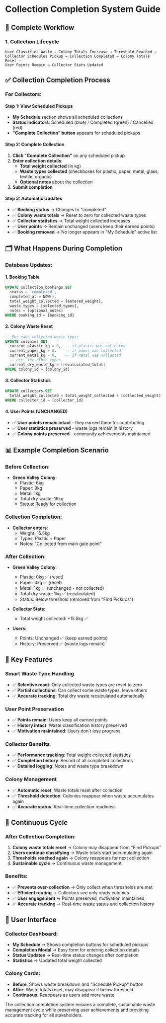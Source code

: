 # Collection Completion System Guide

## 🔄 Complete Workflow

### **1. Collection Lifecycle**
```
User Classifies Waste → Colony Totals Increase → Threshold Reached → 
Collector Schedules Pickup → Collection Completed → Colony Totals Reset → 
User Points Remain → Collector Stats Updated
```

## ✅ Collection Completion Process

### **For Collectors:**

#### **Step 1: View Scheduled Pickups**
- **My Schedule** section shows all scheduled collections
- **Status indicators**: Scheduled (blue) / Completed (green) / Cancelled (red)
- **"Complete Collection" button** appears for scheduled pickups

#### **Step 2: Complete Collection**
1. **Click "Complete Collection"** on any scheduled pickup
2. **Enter collection details**:
   - **Total weight collected** (in kg)
   - **Waste types collected** (checkboxes for plastic, paper, metal, glass, textile, organic)
   - **Optional notes** about the collection
3. **Submit completion**

#### **Step 3: Automatic Updates**
- ✅ **Booking status** → Changes to "completed"
- ✅ **Colony waste totals** → Reset to zero for collected waste types
- ✅ **Collector statistics** → Total weight collected increases
- ✅ **User points** → Remain unchanged (users keep their earned points)
- ✅ **Booking removed** → No longer appears in "My Schedule" active list

## 🗂️ What Happens During Completion

### **Database Updates:**

#### **1. Booking Table**
```sql
UPDATE collection_bookings SET
  status = 'completed',
  completed_at = NOW(),
  total_weight_collected = [entered_weight],
  waste_types = [selected_types],
  notes = [optional_notes]
WHERE booking_id = [booking_id]
```

#### **2. Colony Waste Reset**
```sql
-- For each collected waste type:
UPDATE colonies SET
  current_plastic_kg = 0,  -- if plastic was collected
  current_paper_kg = 0,    -- if paper was collected
  current_metal_kg = 0,    -- if metal was collected
  -- etc. for other types
  current_dry_waste_kg = [recalculated_total]
WHERE colony_id = [colony_id]
```

#### **3. Collector Statistics**
```sql
UPDATE collectors SET
  total_weight_collected = total_weight_collected + [collected_weight]
WHERE collector_id = [collector_id]
```

#### **4. User Points (UNCHANGED)**
- ✅ **User points remain intact** - they earned them for contributing
- ✅ **User statistics preserved** - waste logs remain in history
- ✅ **Colony points preserved** - community achievements maintained

## 📊 Example Completion Scenario

### **Before Collection:**
- **Green Valley Colony**:
  - Plastic: 6kg
  - Paper: 9kg  
  - Metal: 1kg
  - Total dry waste: 16kg
  - Status: Ready for collection

### **Collection Completion:**
- **Collector enters**:
  - Weight: 15.5kg
  - Types: Plastic + Paper
  - Notes: "Collected from main gate point"

### **After Collection:**
- **Green Valley Colony**:
  - Plastic: 0kg ✅ (reset)
  - Paper: 0kg ✅ (reset)
  - Metal: 1kg ✅ (unchanged - not collected)
  - Total dry waste: 1kg ✅ (recalculated)
  - Status: Below threshold (removed from "Find Pickups")

- **Collector Stats**:
  - Total weight collected: +15.5kg ✅

- **Users**:
  - Points: Unchanged ✅ (keep earned points)
  - History: Preserved ✅ (waste logs remain)

## 🎯 Key Features

### **Smart Waste Type Handling**
- ✅ **Selective reset**: Only collected waste types are reset to zero
- ✅ **Partial collections**: Can collect some waste types, leave others
- ✅ **Accurate tracking**: Total dry waste recalculated automatically

### **User Point Preservation**
- ✅ **Points remain**: Users keep all earned points
- ✅ **History intact**: Waste classification history preserved
- ✅ **Motivation maintained**: Users don't lose progress

### **Collector Benefits**
- ✅ **Performance tracking**: Total weight collected statistics
- ✅ **Completion history**: Record of all completed collections
- ✅ **Detailed logging**: Notes and waste type breakdown

### **Colony Management**
- ✅ **Automatic reset**: Waste totals reset after collection
- ✅ **Threshold detection**: Colonies reappear when waste accumulates again
- ✅ **Accurate status**: Real-time collection readiness

## 🔄 Continuous Cycle

### **After Collection Completion:**
1. **Colony waste totals reset** → Colony may disappear from "Find Pickups"
2. **Users continue classifying** → Waste totals start accumulating again
3. **Thresholds reached again** → Colony reappears for next collection
4. **Sustainable cycle** → Continuous waste management

### **Benefits:**
- ✅ **Prevents over-collection** → Only collect when thresholds are met
- ✅ **Efficient routing** → Collectors see only ready colonies
- ✅ **User engagement** → Points preserved, motivation maintained
- ✅ **Accurate tracking** → Real-time waste status and collection history

## 📱 User Interface

### **Collector Dashboard:**
- **My Schedule** → Shows completion buttons for scheduled pickups
- **Completion Modal** → Easy form for entering collection details
- **Status Updates** → Real-time status changes after completion
- **Statistics** → Updated total weight collected

### **Colony Cards:**
- **Before**: Shows waste breakdown and "Schedule Pickup" button
- **After**: Waste totals reset, may disappear if below threshold
- **Continuous**: Reappears as users add more waste

The collection completion system ensures a complete, sustainable waste management cycle while preserving user achievements and providing accurate tracking for all stakeholders.